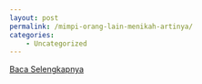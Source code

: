 ```yaml
---
layout: post
permalink: /mimpi-orang-lain-menikah-artinya/
categories:
    - Uncategorized
---
```


[Baca Selengkapnya](/02)